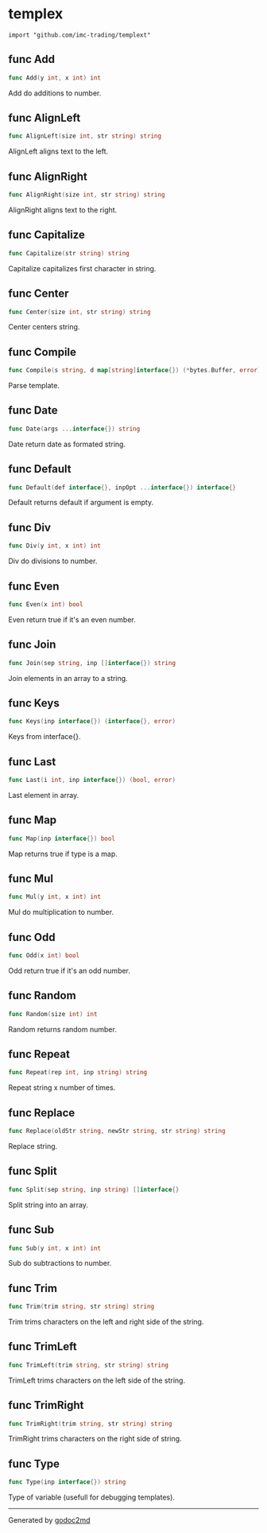 
# templex
    import "github.com/imc-trading/templext"






## func Add
``` go
func Add(y int, x int) int
```
Add do additions to number.


## func AlignLeft
``` go
func AlignLeft(size int, str string) string
```
AlignLeft aligns text to the left.


## func AlignRight
``` go
func AlignRight(size int, str string) string
```
AlignRight aligns text to the right.


## func Capitalize
``` go
func Capitalize(str string) string
```
Capitalize capitalizes first character in string.


## func Center
``` go
func Center(size int, str string) string
```
Center centers string.


## func Compile
``` go
func Compile(s string, d map[string]interface{}) (*bytes.Buffer, error)
```
Parse template.


## func Date
``` go
func Date(args ...interface{}) string
```
Date return date as formated string.


## func Default
``` go
func Default(def interface{}, inpOpt ...interface{}) interface{}
```
Default returns default if argument is empty.


## func Div
``` go
func Div(y int, x int) int
```
Div do divisions to number.


## func Even
``` go
func Even(x int) bool
```
Even return true if it's an even number.


## func Join
``` go
func Join(sep string, inp []interface{}) string
```
Join elements in an array to a string.


## func Keys
``` go
func Keys(inp interface{}) (interface{}, error)
```
Keys from interface{}.


## func Last
``` go
func Last(i int, inp interface{}) (bool, error)
```
Last element in array.


## func Map
``` go
func Map(inp interface{}) bool
```
Map returns true if type is a map.


## func Mul
``` go
func Mul(y int, x int) int
```
Mul do multiplication to number.


## func Odd
``` go
func Odd(x int) bool
```
Odd return true if it's an odd number.


## func Random
``` go
func Random(size int) int
```
Random returns random number.


## func Repeat
``` go
func Repeat(rep int, inp string) string
```
Repeat string x number of times.


## func Replace
``` go
func Replace(oldStr string, newStr string, str string) string
```
Replace string.


## func Split
``` go
func Split(sep string, inp string) []interface{}
```
Split string into an array.


## func Sub
``` go
func Sub(y int, x int) int
```
Sub do subtractions to number.


## func Trim
``` go
func Trim(trim string, str string) string
```
Trim trims characters on the left and right side of the string.


## func TrimLeft
``` go
func TrimLeft(trim string, str string) string
```
TrimLeft trims characters on the left side of the string.


## func TrimRight
``` go
func TrimRight(trim string, str string) string
```
TrimRight trims characters on the right side of string.


## func Type
``` go
func Type(inp interface{}) string
```
Type of variable (usefull for debugging templates).









- - -
Generated by [godoc2md](http://godoc.org/github.com/davecheney/godoc2md)
